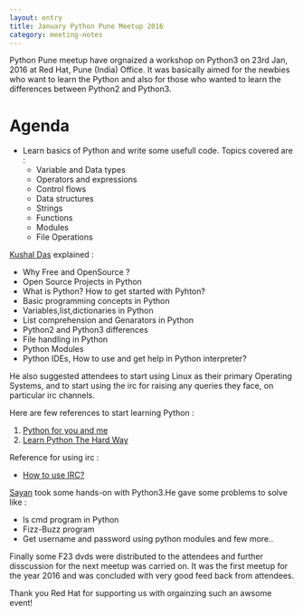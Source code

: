 ```yaml
---
layout: entry
title: January Python Pune Meetup 2016
category: meeting-notes
---
```


Python Pune meetup have orgnaized a workshop on Python3 on 23rd Jan, 2016 at Red Hat, Pune (India) Office. It was basically aimed for the newbies who want to learn the Python and also for those who wanted to learn the differences between Python2 and Python3. 


# Agenda 
- Learn  basics of Python and write some usefull code. Topics covered are : 
    - Variable and Data types
    - Operators and expressions
    - Control flows
    - Data structures
    - Strings
    - Functions
    - Modules
    - File Operations

[Kushal Das](https://twitter.com/kushaldas)  explained : 

- Why Free and OpenSource ?
- Open Source Projects in Python
- What is Python? How to get started with Pyhton?
- Basic programming concepts in Python
- Variables,list,dictionaries in Python
- List comprehension and Genarators in Python
- Python2 and Python3 differences
- File handling in Python
- Python Modules
- Python IDEs, How to use and get help in Python interpreter?

He also suggested attendees to start using Linux as their primary Operating Systems, and to start using the irc for raising any queries they face, on particular irc channels.

Here are few references to start learning Python : 
1. [Python for you and me](http://pymbook.readthedocs.org/en/latest/)
2. [Learn Python The Hard Way](http://learnpythonthehardway.org/)

Reference for using irc :
- [How to use IRC?](https://summertraining.readthedocs.org/en/latest/)

[Sayan](https://twitter.com/yudocca) took some hands-on with Python3.He gave some problems
to solve like :
- ls cmd program in Python
- Fizz-Buzz program
- Get username and password using python modules
and few more..

Finally some F23 dvds were distributed to the attendees and further disscussion for the next meetup was carried on.
It was the first meetup for the year 2016 and was concluded with very good feed back from attendees.

Thank you Red Hat for supporting us with orgainzing such an awsome event! 


